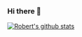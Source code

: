 ### Hi there 👋

[![Robert's github stats](https://github-readme-stats.vercel.app/api?username=treboryx)](https://github.com/treboryx)
